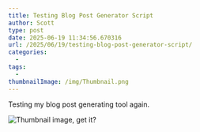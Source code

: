 ```yaml
---
title: Testing Blog Post Generator Script
author: Scott
type: post
date: 2025-06-19 11:34:56.670316
url: /2025/06/19/testing-blog-post-generator-script/
categories:
  - 
tags:
  - 
thumbnailImage: /img/Thumbnail.png
---
```

Testing my blog post generating tool again.

![Thumbnail image, get it?](/img/Thumbnail.png)
